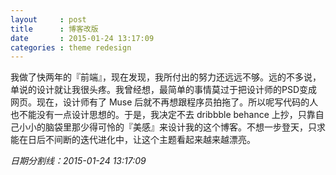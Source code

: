 ```yaml
---
layout     : post
title      : 博客改版
date       : 2015-01-24 13:17:09
categories : theme redesign
---
```


我做了快两年的『前端』，现在发现，我所付出的努力还远远不够。远的不多说，单说的设计就让我很头疼。我曾经想，最简单的事情莫过于把设计师的PSD变成网页。现在，设计师有了 Muse 后就不再想跟程序员拍拖了。所以呢写代码的人也不能没有一点设计思想的。于是，我决定不去 dribbble behance 上抄，只靠自己小小的脑袋里那少得可怜的『美感』来设计我的这个博客。不想一步登天，只求能在日后不间断的迭代进化中，让这个主题看起来越来越漂亮。

*日期分割线：2015-01-24 13:17:09*


